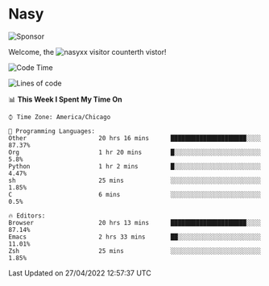 # Nasy

<!--
<p align="center">
<img height="200" src="https://github-readme-stats.vercel.app/api?username=nasyxx&count_private=true&show_icons=true&theme=dracula&include_all_commits=true"/>
<img height="200" src="https://github-readme-stats.vercel.app/api/top-langs/?username=nasyxx&theme=dracula&hide=html,jupyter+notebook&count_private=true&show_icons=true"/>
</p>

  
----------------
-->

![Sponsor](https://img.shields.io/static/v1.svg?label=Sponsor&message=%E2%9D%A4&logo=GitHub&style=flat&color=pink)
 
Welcome, the ![nasyxx visitor counter](https://count.getloli.com/get/@nasyxx?theme=rule34)th vistor!
 
<!--START_SECTION:waka-->
![Code Time](http://img.shields.io/badge/Code%20Time-2%2C281%20hrs%2040%20mins-blue)

![Lines of code](https://img.shields.io/badge/From%20Hello%20World%20I%27ve%20Written-5%20Million%20lines%20of%20code-blue)

📊 **This Week I Spent My Time On** 

```text
⌚︎ Time Zone: America/Chicago

💬 Programming Languages: 
Other                    20 hrs 16 mins      █████████████████████░░░░   87.37% 
Org                      1 hr 20 mins        █░░░░░░░░░░░░░░░░░░░░░░░░   5.8% 
Python                   1 hr 2 mins         █░░░░░░░░░░░░░░░░░░░░░░░░   4.47% 
sh                       25 mins             ░░░░░░░░░░░░░░░░░░░░░░░░░   1.85% 
C                        6 mins              ░░░░░░░░░░░░░░░░░░░░░░░░░   0.5%

🔥 Editors: 
Browser                  20 hrs 13 mins      █████████████████████░░░░   87.14% 
Emacs                    2 hrs 33 mins       ██░░░░░░░░░░░░░░░░░░░░░░░   11.01% 
Zsh                      25 mins             ░░░░░░░░░░░░░░░░░░░░░░░░░   1.85%

```


 Last Updated on 27/04/2022 12:57:37 UTC
<!--END_SECTION:waka-->

<!-- ![visitors](https://visitor-badge.laobi.icu/badge?page_id=nasyxx.nasyxx) -->
